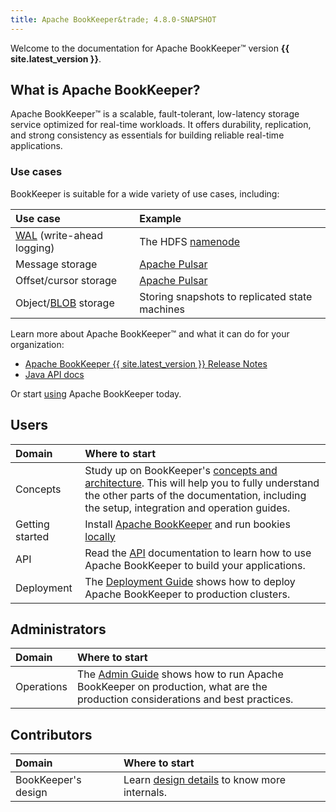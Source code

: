 ```yaml
---
title: Apache BookKeeper&trade; 4.8.0-SNAPSHOT
---
```

<!--
Licensed to the Apache Software Foundation (ASF) under one
or more contributor license agreements.  See the NOTICE file
distributed with this work for additional information
regarding copyright ownership.  The ASF licenses this file
to you under the Apache License, Version 2.0 (the
"License"); you may not use this file except in compliance
with the License.  You may obtain a copy of the License at

  http://www.apache.org/licenses/LICENSE-2.0

Unless required by applicable law or agreed to in writing,
software distributed under the License is distributed on an
"AS IS" BASIS, WITHOUT WARRANTIES OR CONDITIONS OF ANY
KIND, either express or implied.  See the License for the
specific language governing permissions and limitations
under the License.
-->

Welcome to the documentation for Apache BookKeeper&trade; version **{{ site.latest_version }}**.

## What is Apache BookKeeper?

Apache BookKeeper&trade; is a scalable, fault-tolerant, low-latency storage service optimized for real-time workloads. It offers durability, replication, and strong consistency as essentials for building reliable real-time applications.

### Use cases

BookKeeper is suitable for a wide variety of use cases, including:

Use case | Example
:--------|:-------
[WAL](https://en.wikipedia.org/wiki/Write-ahead_logging) (write-ahead logging) | The HDFS [namenode](https://hadoop.apache.org/docs/r2.5.2/hadoop-project-dist/hadoop-hdfs/HDFSHighAvailabilityWithNFS.html#BookKeeper_as_a_Shared_storage_EXPERIMENTAL)
Message storage | [Apache Pulsar](http://pulsar.incubator.apache.org/docs/latest/getting-started/ConceptsAndArchitecture/#persistent-storage)
Offset/cursor storage | [Apache Pulsar](http://pulsar.incubator.apache.org/docs/latest/getting-started/ConceptsAndArchitecture/#persistent-storage)
Object/[BLOB](https://en.wikipedia.org/wiki/Binary_large_object) storage | Storing snapshots to replicated state machines

Learn more about Apache BookKeeper&trade; and what it can do for your organization:

- [Apache BookKeeper {{ site.latest_version }} Release Notes](../releaseNotes)
- [Java API docs](../../api/javadoc)

Or start [using](../../getting-started/installation) Apache BookKeeper today.

## Users

Domain | Where to start
:------|:--------------
Concepts | Study up on BookKeeper's [concepts and architecture](../../getting-started/concepts). This will help you to fully understand the other parts of the documentation, including the setup, integration and operation guides.
Getting started | Install [Apache BookKeeper](../../getting-started/installation) and run bookies [locally](../../getting-started/run-locally)
API | Read the [API](../../api/overview) documentation to learn how to use Apache BookKeeper to build your applications.
Deployment | The [Deployment Guide](../../deployment/manual) shows how to deploy Apache BookKeeper to production clusters.

## Administrators

Domain | Where to start
:------|:--------------
Operations | The [Admin Guide](../../admin/bookies) shows how to run Apache BookKeeper on production, what are the production considerations and best practices.

## Contributors

Domain | Where to start
:------|:--------------
BookKeeper's design | Learn [design details](../../development/protocol) to know more internals.
